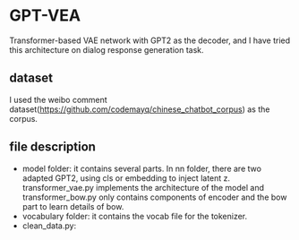 # GPT-VEA
Transformer-based VAE network with GPT2 as the decoder, and I have tried this architecture on dialog response generation task.

## dataset
I used the weibo comment dataset(https://github.com/codemayq/chinese_chatbot_corpus) as the corpus.

## file description
- model folder: it contains several parts. In nn folder, there are two adapted GPT2, using cls or embedding to inject latent z. transformer_vae.py implements the architecture of the model and transformer_bow.py only contains components of encoder and the bow part to learn details of bow.
- vocabulary folder: it contains the vocab file for the tokenizer.
- clean_data.py: 
